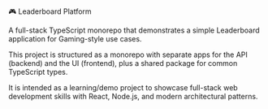 🎮 Leaderboard Platform

A full-stack TypeScript monorepo that demonstrates a simple Leaderboard application for Gaming-style use cases.

This project is structured as a monorepo with separate apps for the API (backend) and the UI (frontend), plus a shared package for common TypeScript types.

It is intended as a learning/demo project to showcase full-stack web development skills with React, Node.js, and modern architectural patterns.
